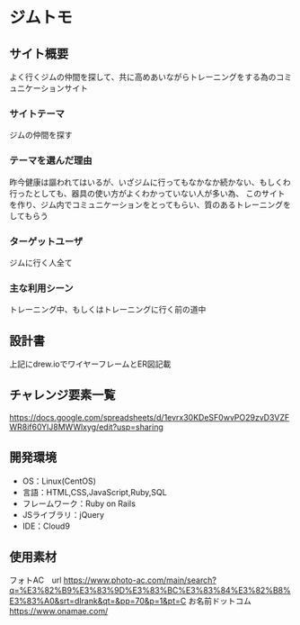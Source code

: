 # ジムトモ

## サイト概要
よく行くジムの仲間を探して、共に高めあいながらトレーニングをする為のコミュニケーションサイト

### サイトテーマ
ジムの仲間を探す

### テーマを選んだ理由
昨今健康は謳われてはいるが、いざジムに行ってもなかなか続かない、もしくわ行ったとしても、器具の使い方がよくわかっていない人が多い為、
このサイトを作り、ジム内でコミュニケーションをとってもらい、質のあるトレーニングをしてもらう


### ターゲットユーザ
ジムに行く人全て

### 主な利用シーン
トレーニング中、もしくはトレーニングに行く前の道中

## 設計書
上記にdrew.ioでワイヤーフレームとER図記載
## チャレンジ要素一覧
https://docs.google.com/spreadsheets/d/1evrx30KDeSF0wvPO29zvD3VZFWR8if60YlJ8MWWlxyg/edit?usp=sharing

## 開発環境
- OS：Linux(CentOS)
- 言語：HTML,CSS,JavaScript,Ruby,SQL
- フレームワーク：Ruby on Rails
- JSライブラリ：jQuery
- IDE：Cloud9

## 使用素材
フォトAC　url https://www.photo-ac.com/main/search?q=%E3%82%B9%E3%83%9D%E3%83%BC%E3%83%84%E3%82%B8%E3%83%A0&srt=dlrank&qt=&pp=70&p=1&pt=C
お名前ドットコム　https://www.onamae.com/
